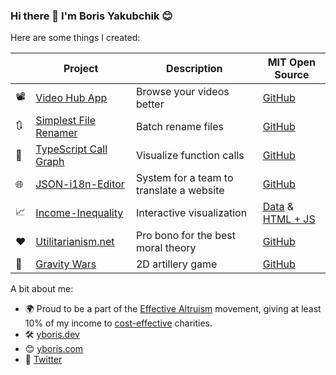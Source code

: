 ### Hi there 👋 I'm Boris Yakubchik 😊

Here are some things I created:

|  | Project | Description | MIT Open Source |
| --- | ------ | ----------- | ------ |
| 📽 | [Video Hub App](https://videohubapp.com) | Browse your videos better | [GitHub](https://github.com/whyboris/Video-Hub-App) |
| 🔃 | [Simplest File Renamer](https://yboris.dev/renamer/) | Batch rename files | [GitHub](https://github.com/whyboris/Simplest-File-Renamer) |
| 📜 | [TypeScript Call Graph](https://www.npmjs.com/package/typescript-call-graph) | Visualize function calls | [GitHub](https://github.com/whyboris/TypeScript-Call-Graph) |
| 🌐 | [JSON-i18n-Editor](https://github.com/whyboris/JSON-i18n-Editor) | System for a team to translate a website | [GitHub](https://github.com/whyboris/JSON-i18n-Editor) |
| 📈 | [Income-Inequality](https://income-inequality.info/) | Interactive visualization | [Data](https://github.com/whyboris/Global-Income-Distribution) & [HTML + JS](https://github.com/whyboris/income-inequality.info) |
| ❤ | [Utilitarianism.net](https://utilitarianism.net) | Pro bono for the best moral theory | [GitHub](https://github.com/whyboris/utilitarianism.net) |
| 🚀 | [Gravity Wars]([https://github.com/whyboris/Gravity-Wars](https://www.yboris.dev/gravitywars)) | 2D artillery game | [GitHub](https://github.com/whyboris/Gravity-Wars) |

A bit about me:

- 🌍 Proud to be a part of the [Effective Altruism](https://www.effectivealtruism.org/) movement, giving at least 10% of my income to [cost-effective](https://www.givewell.org/charities/top-charities) charities.
- 🛠 [yboris.dev](https://yboris.dev/) 
- 😊 [yboris.com](https://yboris.com/)
- 🐤 [Twitter](https://twitter.com/whyboris)
